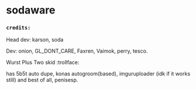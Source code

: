 # sodaware


### `credits:`
Head dev: karson, soda

Dev: onion, GL_DONT_CARE, Faxren, Vaimok, perry, tesco.

Wurst Plus Two skid :trollface:

has 5b5t auto dupe, konas autogroom(based), imguruploader (idk if it works still) and best of all, penisesp.

